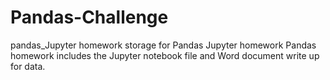 # Pandas-Challenge
pandas_Jupyter homework
storage for Pandas Jupyter homework
Pandas homework includes the Jupyter notebook file and Word document write up for data. 
